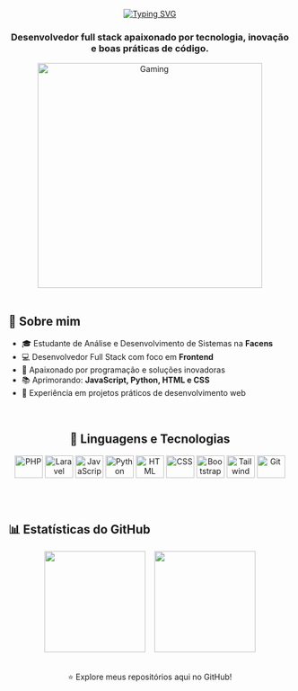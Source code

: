 <div align="center">

[![Typing SVG](https://readme-typing-svg.herokuapp.com?font=Fira+Code&size=30&pause=1000&color=58A6FF&center=true&vCenter=true&width=600&lines=👋+Olá!+Eu+sou+o+Fellip+Almeida)](https://git.io/typing-svg)

### Desenvolvedor full stack apaixonado por tecnologia, inovação e boas práticas de código.

<img align="center" alt="Gaming" width="400" src="https://user-images.githubusercontent.com/74038190/225813708-98b745f2-7d22-48cf-9150-083f1b00d6c9.gif">

</div>

<br>

## 💼 Sobre mim

- 🎓 Estudante de Análise e Desenvolvimento de Sistemas na **Facens**
- 💻 Desenvolvedor Full Stack com foco em **Frontend**
- 🚀 Apaixonado por programação e soluções inovadoras
- 📚 Aprimorando: **JavaScript, Python, HTML e CSS**
- 🎯 Experiência em projetos práticos de desenvolvimento web

<br>

<div align="center">

## 🚀 Linguagens e Tecnologias

  <img align="center" alt="PHP" height="40" width="50" src="https://cdn.jsdelivr.net/gh/devicons/devicon/icons/php/php-original.svg">
  <img align="center" alt="Laravel" height="40" width="50" src="https://cdn.jsdelivr.net/gh/devicons/devicon/icons/laravel/laravel-original.svg">
  <img align="center" alt="JavaScript" height="40" width="50" src="https://cdn.jsdelivr.net/gh/devicons/devicon/icons/javascript/javascript-original.svg">
  <img align="center" alt="Python" height="40" width="50" src="https://cdn.jsdelivr.net/gh/devicons/devicon/icons/python/python-original.svg">
  <img align="center" alt="HTML" height="40" width="50" src="https://cdn.jsdelivr.net/gh/devicons/devicon/icons/html5/html5-original.svg">
  <img align="center" alt="CSS" height="40" width="50" src="https://cdn.jsdelivr.net/gh/devicons/devicon/icons/css3/css3-original.svg">
  <img align="center" alt="Bootstrap" height="40" width="50" src="https://cdn.jsdelivr.net/gh/devicons/devicon/icons/bootstrap/bootstrap-original.svg">
  <img align="center" alt="Tailwind" height="40" width="50" src="https://cdn.jsdelivr.net/gh/devicons/devicon/icons/tailwindcss/tailwindcss-original.svg">
  <img align="center" alt="Git" height="40" width="50" src="https://cdn.jsdelivr.net/gh/devicons/devicon/icons/git/git-original.svg">

</div>

<br><br>

## 📊 Estatísticas do GitHub

<div align="center">
  <img height="180em" src="https://github-readme-stats.vercel.app/api?username=fellipalmeida&show_icons=true&theme=tokyonight&include_all_commits=true&count_private=true"/>
  &nbsp;&nbsp;
  <img height="180em" src="https://github-readme-stats.vercel.app/api/top-langs/?username=fellipalmeida&layout=compact&langs_count=7&theme=tokyonight&card_width=300"/>
</div>

<br>

<div align="center">

⭐ Explore meus repositórios aqui no GitHub!

</div>
